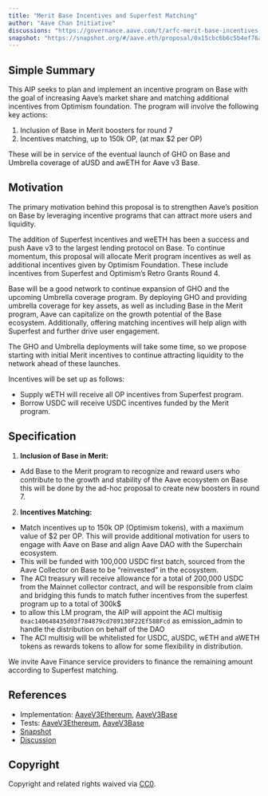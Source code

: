 ```yaml
---
title: "Merit Base Incentives and Superfest Matching"
author: "Aave Chan Initiative"
discussions: "https://governance.aave.com/t/arfc-merit-base-incentives-and-superfest-matching/18450"
snapshot: "https://snapshot.org/#/aave.eth/proposal/0x15cbc6b6c5b4ef76a1fb8cf8747460bf327c459fa01b69907fab0119457939a8"
---
```


## Simple Summary

This AIP seeks to plan and implement an incentive program on Base with the goal of increasing Aave’s market share and matching additional incentives from Optimism foundation. The program will involve the following key actions:

1. Inclusion of Base in Merit boosters for round 7
2. Incentives matching, up to 150k OP, (at max $2 per OP)

These will be in service of the eventual launch of GHO on Base and Umbrella coverage of aUSD and awETH for Aave v3 Base.

## Motivation

The primary motivation behind this proposal is to strengthen Aave’s position on Base by leveraging incentive programs that can attract more users and liquidity.

The addition of Superfest incentives and weETH has been a success and push Aave v3 to the largest lending protocol on Base. To continue momentum, this proposal will allocate Merit program incentives as well as additional incentives given by Optimism Foundation. These include incentives from Superfest and Optimism’s Retro Grants Round 4.

Base will be a good network to continue expansion of GHO and the upcoming Umbrella coverage program. By deploying GHO and providing umbrella coverage for key assets, as well as including Base in the Merit program, Aave can capitalize on the growth potential of the Base ecosystem. Additionally, offering matching incentives will help align with Superfest and further drive user engagement.

The GHO and Umbrella deployments will take some time, so we propose starting with initial Merit incentives to continue attracting liquidity to the network ahead of these launches.

Incentives will be set up as follows:

- Supply wETH will receive all OP incentives from Superfest program.
- Borrow USDC will receive USDC incentives funded by the Merit program.

## Specification

1. **Inclusion of Base in Merit:**

- Add Base to the Merit program to recognize and reward users who contribute to the growth and stability of the Aave ecosystem on Base this will be done by the ad-hoc proposal to create new boosters in round 7.

2. **Incentives Matching:**

- Match incentives up to 150k OP (Optimism tokens), with a maximum value of $2 per OP. This will provide additional motivation for users to engage with Aave on Base and align Aave DAO with the Superchain ecosystem.
- This will be funded with 100,000 USDC first batch, sourced from the Aave Collector on Base to be “reinvested” in the ecosystem.
- The ACI treasury will receive allowance for a total of 200,000 USDC from the Mainnet collector contract, and will be responsible from claim and bridging this funds to match futher incentives from the superfest program up to a total of 300k$
- to allow this LM program, the AIP will appoint the ACI multisig `0xac140648435d03f784879cd789130F22Ef588Fcd` as emission_admin to handle the distribution on behalf of the DAO
- The ACI multisig will be whitelisted for USDC, aUSDC, wETH and aWETH tokens as rewards tokens to allow for some flexibility in distribution.

We invite Aave Finance service providers to finance the remaining amount according to Superfest matching.

## References

- Implementation: [AaveV3Ethereum](https://github.com/bgd-labs/aave-proposals-v3/blob/main/src/20240812_Multi_MeritBaseIncentivesAndSuperfestMatching/AaveV3Ethereum_MeritBaseIncentivesAndSuperfestMatching_20240812.sol), [AaveV3Base](https://github.com/bgd-labs/aave-proposals-v3/blob/main/src/20240812_Multi_MeritBaseIncentivesAndSuperfestMatching/AaveV3Base_MeritBaseIncentivesAndSuperfestMatching_20240812.sol)
- Tests: [AaveV3Ethereum](https://github.com/bgd-labs/aave-proposals-v3/blob/main/src/20240812_Multi_MeritBaseIncentivesAndSuperfestMatching/AaveV3Ethereum_MeritBaseIncentivesAndSuperfestMatching_20240812.t.sol), [AaveV3Base](https://github.com/bgd-labs/aave-proposals-v3/blob/main/src/20240812_Multi_MeritBaseIncentivesAndSuperfestMatching/AaveV3Base_MeritBaseIncentivesAndSuperfestMatching_20240812.t.sol)
- [Snapshot](https://snapshot.org/#/aave.eth/proposal/0x15cbc6b6c5b4ef76a1fb8cf8747460bf327c459fa01b69907fab0119457939a8)
- [Discussion](https://governance.aave.com/t/arfc-merit-base-incentives-and-superfest-matching/18450)

## Copyright

Copyright and related rights waived via [CC0](https://creativecommons.org/publicdomain/zero/1.0/).
